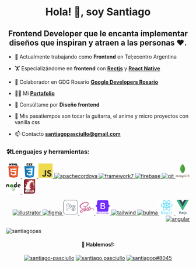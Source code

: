 <h1 align="center">Hola!  👋, soy Santiago</h1>
<h2 align="center">Frontend Developer que le encanta implementar diseños que inspiran y atraen a las personas ❤.</h2>

- 🔭 Actualmente trabajando como **Frontend** en Tel;ecentro Argentina

<!-- - 🌱 Actualmente estudiando [**Certified Tech Developer**](https://www.digitalhouse.com/ar/acciones/certified-tech-developer) -->

- 🏋️ Especializándome en **frontend** con [**Rectjs**](https://es.reactjs.org/) y [**React Native**](https://reactnative.dev/)

- 🤝 Colaborador en GDG Rosario [**Google Developers Rosario**](https://gdg.community.dev/gdg-rosario/)

- 👨‍💻 Mi [**Portafolio**](https://santiago-pasciullo.netlify.app/splash)

- 💬 Consúltame por **Diseño frontend**

- 🎸 Mis pasatiempos son tocar la guitarra, el anime y micro proyectos con vanilla css

- 📫 Contacto **santiagopasciullo@gmail.com**


<h3 align="left">🛠Lenguajes y herramientas:</h3>
<p align="left"> 

  <a href="https://www.w3.org/html/" target="_blank"> <img src="https://raw.githubusercontent.com/devicons/devicon/master/icons/html5/html5-original-wordmark.svg" alt="html5" width="40" height="40"/> </a>
  <a href="https://www.w3schools.com/css/" target="_blank"> <img src="https://raw.githubusercontent.com/devicons/devicon/master/icons/css3/css3-original-wordmark.svg" alt="css3" width="40" height="40"/> </a> 
  <a href="https://developer.mozilla.org/en-US/docs/Web/JavaScript" target="_blank"> <img src="https://raw.githubusercontent.com/devicons/devicon/master/icons/javascript/javascript-original.svg" alt="javascript" width="40" height="40"/> </a> 
  <a href="https://cordova.apache.org/" target="_blank"> <img src="https://www.vectorlogo.zone/logos/apache_cordova/apache_cordova-icon.svg" alt="apachecordova" width="40" height="40"/> </a> 
  <a href="https://framework7.io/" target="_blank"> <img src="https://avatars.githubusercontent.com/u/31954178?s=200&v=4" alt="framework7" width="40" height="40"/> </a>
  <a href="https://firebase.google.com/" target="_blank"> <img src="https://www.vectorlogo.zone/logos/firebase/firebase-icon.svg" alt="firebase" width="40" height="40"/> </a>
  <a href="https://git-scm.com/" target="_blank"> <img src="https://www.vectorlogo.zone/logos/git-scm/git-scm-icon.svg" alt="git" width="40" height="40"/> </a> 
  <a href="https://www.mongodb.com/" target="_blank"> <img src="https://raw.githubusercontent.com/devicons/devicon/master/icons/mongodb/mongodb-original-wordmark.svg" alt="mongodb" width="40" height="40"/> </a>
  <a href="https://nodejs.org" target="_blank"> <img src="https://raw.githubusercontent.com/devicons/devicon/master/icons/nodejs/nodejs-original-wordmark.svg" alt="nodejs" width="40" height="40"/> </a> 
  <a href="https://rubyonrails.org" target="_blank"> <img src="https://raw.githubusercontent.com/devicons/devicon/master/icons/rails/rails-original-wordmark.svg" alt="rails" width="40" height="40"/> </a>

 <p align="right"> 
  <a href="https://www.adobe.com/in/products/illustrator.html" target="_blank"> <img src="https://www.vectorlogo.zone/logos/adobe_illustrator/adobe_illustrator-icon.svg" alt="illustrator" width="40" height="40"/> </a> <a href="https://www.figma.com/" target="_blank"> <img src="https://www.vectorlogo.zone/logos/figma/figma-icon.svg" alt="figma" width="40" height="40"/> </a>  <a href="https://www.photoshop.com/en" target="_blank"> <img src="https://raw.githubusercontent.com/devicons/devicon/master/icons/photoshop/photoshop-line.svg" alt="photoshop" width="40" height="40"/> </a> 
</a> <a href="https://sass-lang.com" target="_blank"> <img src="https://raw.githubusercontent.com/devicons/devicon/master/icons/sass/sass-original.svg" alt="sass" width="40" height="40"/> 
  <a href="https://getbootstrap.com" target="_blank"> <img src="https://raw.githubusercontent.com/devicons/devicon/master/icons/bootstrap/bootstrap-plain-wordmark.svg" alt="bootstrap" width="40" height="40"/> </a> 
  <a href="https://tailwindcss.com/" target="_blank"> <img src="https://www.vectorlogo.zone/logos/tailwindcss/tailwindcss-icon.svg" alt="tailwind" width="40" height="40"/>  </a>
  <a href="https://bulma.io/" target="_blank"> <img src="https://raw.githubusercontent.com/gilbarbara/logos/804dc257b59e144eaca5bc6ffd16949752c6f789/logos/bulma.svg" alt="bulma" width="40" height="40"/> </a> 
  <a href="https://reactjs.org/" target="_blank"> <img src="https://raw.githubusercontent.com/devicons/devicon/master/icons/react/react-original-wordmark.svg" alt="react" width="40" height="40"/> </a>
  <a href="https://vuejs.org/" target="_blank"> <img src="https://raw.githubusercontent.com/devicons/devicon/master/icons/vuejs/vuejs-original-wordmark.svg" alt="vuejs" width="40" height="40"/> </a>
    <a href="https://angular.io" target="_blank"> <img src="https://angular.io/assets/images/logos/angular/angular.svg" alt="angular"  width="40" height="40"/> </a> 
</p>
<p><img align="center" src="https://github-readme-stats.vercel.app/api/top-langs?username=santiagopas&show_icons=true&locale=en&layout=compact" alt="santiagopas" /></p>
<h4 align="center" font-size: 2rem >💌 Hablemos!:</h4>
<p align="center">
<a href="https://linkedin.com/in/santiago-pasciullo" target="blank"><img align="center" src="https://raw.githubusercontent.com/rahuldkjain/github-profile-readme-generator/master/src/images/icons/Social/linked-in-alt.svg" alt="santiago-pasciullo" height="30" width="40" /></a>
<a href="https://instagram.com/santiago.pasciullo" target="blank"><img align="center" src="https://raw.githubusercontent.com/rahuldkjain/github-profile-readme-generator/master/src/images/icons/Social/instagram.svg" alt="santiago.pasciullo" height="30" width="40" /></a>
<a href="https://discord.gg/santiagop#8045" target="blank"><img align="center" src="https://raw.githubusercontent.com/rahuldkjain/github-profile-readme-generator/master/src/images/icons/Social/discord.svg" alt="santiagop#8045" height="30" width="40" /></a>
</p>
